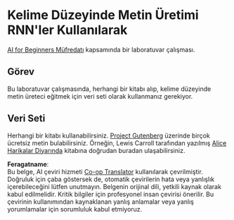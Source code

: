<!--
CO_OP_TRANSLATOR_METADATA:
{
  "original_hash": "439e12796197a90e7623d4c9c057b9c2",
  "translation_date": "2025-08-26T07:21:43+00:00",
  "source_file": "lessons/5-NLP/17-GenerativeNetworks/lab/README.md",
  "language_code": "tr"
}
-->
# Kelime Düzeyinde Metin Üretimi RNN'ler Kullanılarak

[AI for Beginners Müfredatı](https://github.com/microsoft/ai-for-beginners) kapsamında bir laboratuvar çalışması.

## Görev

Bu laboratuvar çalışmasında, herhangi bir kitabı alıp, kelime düzeyinde metin üreteci eğitmek için veri seti olarak kullanmanız gerekiyor.

## Veri Seti

Herhangi bir kitabı kullanabilirsiniz. [Project Gutenberg](https://www.gutenberg.org/) üzerinde birçok ücretsiz metin bulabilirsiniz. Örneğin, Lewis Carroll tarafından yazılmış [Alice Harikalar Diyarında](https://www.gutenberg.org/files/11/11-0.txt) kitabına doğrudan buradan ulaşabilirsiniz.

**Feragatname**:  
Bu belge, AI çeviri hizmeti [Co-op Translator](https://github.com/Azure/co-op-translator) kullanılarak çevrilmiştir. Doğruluk için çaba göstersek de, otomatik çevirilerin hata veya yanlışlık içerebileceğini lütfen unutmayın. Belgenin orijinal dili, yetkili kaynak olarak kabul edilmelidir. Kritik bilgiler için profesyonel insan çevirisi önerilir. Bu çevirinin kullanımından kaynaklanan yanlış anlamalar veya yanlış yorumlamalar için sorumluluk kabul etmiyoruz.